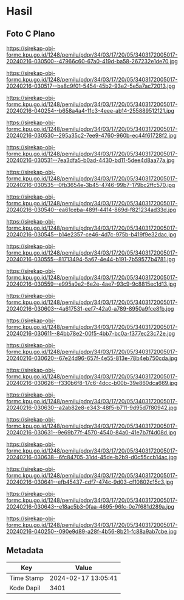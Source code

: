 # Hasil

## Foto C Plano

https://sirekap-obj-formc.kpu.go.id/1248/pemilu/pdpr/34/03/17/20/05/3403172005017-20240216-030500--47966c60-67a0-419d-ba58-267232e1de70.jpg

https://sirekap-obj-formc.kpu.go.id/1248/pemilu/pdpr/34/03/17/20/05/3403172005017-20240216-030517--ba8c9f01-5454-45b2-93e2-5e5a7ac72013.jpg

https://sirekap-obj-formc.kpu.go.id/1248/pemilu/pdpr/34/03/17/20/05/3403172005017-20240216-040254--b658a4a4-11c3-4eee-ab14-255889512121.jpg

https://sirekap-obj-formc.kpu.go.id/1248/pemilu/pdpr/34/03/17/20/05/3403172005017-20240216-030530--295a35c2-7ee9-4760-960b-ec44f61728f2.jpg

https://sirekap-obj-formc.kpu.go.id/1248/pemilu/pdpr/34/03/17/20/05/3403172005017-20240216-030531--7ea3dfa5-b0ad-4430-bd11-5dee4d8aa77a.jpg

https://sirekap-obj-formc.kpu.go.id/1248/pemilu/pdpr/34/03/17/20/05/3403172005017-20240216-030535--0fb3654e-3b45-4746-99b7-179bc2ffc570.jpg

https://sirekap-obj-formc.kpu.go.id/1248/pemilu/pdpr/34/03/17/20/05/3403172005017-20240216-030540--ea61ceba-489f-4414-869d-f821234ad33d.jpg

https://sirekap-obj-formc.kpu.go.id/1248/pemilu/pdpr/34/03/17/20/05/3403172005017-20240216-030545--b14e2357-ce46-4d7c-975b-b419f9e32dac.jpg

https://sirekap-obj-formc.kpu.go.id/1248/pemilu/pdpr/34/03/17/20/05/3403172005017-20240216-030555--81713494-5a67-4e44-b191-7b59577b4781.jpg

https://sirekap-obj-formc.kpu.go.id/1248/pemilu/pdpr/34/03/17/20/05/3403172005017-20240216-030559--e995a0e2-6e2e-4ae7-93c9-9c8815ec1d13.jpg

https://sirekap-obj-formc.kpu.go.id/1248/pemilu/pdpr/34/03/17/20/05/3403172005017-20240216-030603--4a617531-eef7-42a0-a789-8950a9fce8fb.jpg

https://sirekap-obj-formc.kpu.go.id/1248/pemilu/pdpr/34/03/17/20/05/3403172005017-20240216-030611--84bb78e2-00f5-4bb7-bc0a-f377ec23c72e.jpg

https://sirekap-obj-formc.kpu.go.id/1248/pemilu/pdpr/34/03/17/20/05/3403172005017-20240216-030620--67e24d96-657f-4e55-813e-78b4eb750cda.jpg

https://sirekap-obj-formc.kpu.go.id/1248/pemilu/pdpr/34/03/17/20/05/3403172005017-20240216-030626--f330b6f8-17c6-4dcc-b00b-39e860dca669.jpg

https://sirekap-obj-formc.kpu.go.id/1248/pemilu/pdpr/34/03/17/20/05/3403172005017-20240216-030630--a2ab82e8-e343-48f5-b711-9d95d7f80942.jpg

https://sirekap-obj-formc.kpu.go.id/1248/pemilu/pdpr/34/03/17/20/05/3403172005017-20240216-030631--9e69b77f-4570-4540-84a0-41e7b7f4d08d.jpg

https://sirekap-obj-formc.kpu.go.id/1248/pemilu/pdpr/34/03/17/20/05/3403172005017-20240216-030638--6fc84705-31dd-45de-b2b9-d0c55ccb14ac.jpg

https://sirekap-obj-formc.kpu.go.id/1248/pemilu/pdpr/34/03/17/20/05/3403172005017-20240216-030641--efb45437-cdf7-474c-9d03-cf10802c15c3.jpg

https://sirekap-obj-formc.kpu.go.id/1248/pemilu/pdpr/34/03/17/20/05/3403172005017-20240216-030643--e18ac5b3-0faa-4695-96fc-0e7f681d289a.jpg

https://sirekap-obj-formc.kpu.go.id/1248/pemilu/pdpr/34/03/17/20/05/3403172005017-20240216-040250--090e9d89-a28f-4b56-8b21-fc88a9ab7cbe.jpg


## Metadata

| Key        | Value               |
| ---------- | ------------------- |
| Time Stamp | 2024-02-17 13:05:41 |
| Kode Dapil | 3401                |



